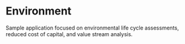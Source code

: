 # Environment
Sample application focused on environmental life cycle assessments, reduced cost of capital, and value stream analysis.
